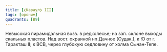 ```yaml
---
title: [❮Караул❯ III]
tags: [ороним]
quadrants: [В9]
---
```


Невысокая пирамидальная возв. в редколесье; на зап. склоне выходы скальных
пластов. Над вост. окраиной нп Дачное (Судак.), к Ю от г. Таракташ II; к ВСВ,
через глубокую седловину от холма Сычан-Тепе.
